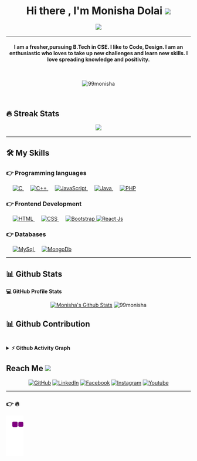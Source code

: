 <h1 align="center">Hi there , I'm Monisha Dolai <img src="https://media.giphy.com/media/hvRJCLFzcasrR4ia7z/giphy.gif" width="35"></h1>
    <p align="center">
      <a href="#"><img src="https://readme-typing-svg.herokuapp.com?lines=Computer+Science+Student;Mern+Stack+Developer;DSA%20|%20REACT%20|%20JAVA%20Enthusiast;Web%20Designer;Always%20learning%20new%20things&center=true&width=500&height=50"></a>
    </p>
   <hr/>
<h4 align="center">I am a fresher,pursuing B.Tech in CSE. I like to Code, Design. I am an enthusiastic who loves to take up new challenges and learn new skills. I love spreading knowledge and positivity.</h4>
<br>
    
   <p align="center"> <img src="https://gpvc.arturio.dev/99monisha?username=99monisha8&label=Profile%20views&color=0e75b6&style=plastic" alt="99monisha" /> </p>
   <br/>
     
    
## 🔥 Streak Stats

<p align="center"> <img src="https://github-readme-streak-stats.herokuapp.com?user=99monisha&theme=blueberry&hide_border=true&date_format=%5BY.%5Dn.j" /> </p>


<hr/>

## 🛠️ My Skills

### 👉 Programming languages

<p align="left"> 
  &emsp; 
<a href="#" target="_blank"> 
    <img alt="C" src="https://img.shields.io/badge/C%20-%232370ED.svg?logo=c&logoColor=white">
	</a>
  &emsp;
  <a href="#" target="_blank"> 
    <img alt="C++" src="https://img.shields.io/badge/C++%20-%2300599C.svg?logo=c%2B%2B&logoColor=white">
  </a> 
  &emsp;
  <a href="#" target="_blank"> 
     <img alt="JavaScript" src="https://img.shields.io/badge/JavaScript%20-%23F7DF1E.svg?logo=javascript&logoColor=black">
   </a>
  &emsp;
  <a href="#" target="_blank"> 
    <img alt="Java" src="https://img.shields.io/badge/Java-%23007396.svg?logo=java&logoColor=white">
  </a>
  &emsp;
  <a href="#">
    <img alt="PHP" src="https://img.shields.io/badge/PHP-%23777BB4.svg?logo=php&logoColor=white"/>
  </a>
</p>


### 👉 Frontend Development
<p align="left"> 
  &emsp; 
  <a href="#" target="_blank"> 
   <img alt="HTML" src="https://img.shields.io/badge/HTML5%20-%23E34F26.svg?logo=html5&logoColor=white">
  </a>   
  &emsp;
  <a href="#" target="_blank">
    <img alt="CSS" src="https://img.shields.io/badge/CSS%20-%231572B6.svg?logo=css3&logoColor=white">
  </a> 
   &emsp;
  <a href="#" target="_blank"> 
    <img alt="Bootstrap" src="https://img.shields.io/badge/Bootstrap-%23563D7C.svg?style=flat&logo=bootstrap&logoColor=white"/>
  </a>
	 <a href="#">
    <img alt="React Js" src="https://img.shields.io/badge/react Js-%23777BB4.svg?logo=React&logoColor=white"/>
  </a>
</p>

### 👉 Databases
<p align="left"> 
  &emsp; 
  <a href="#" target="_blank"> 
   <img alt="MySql" src="https://img.shields.io/badge/MySql%20-%23E34F26.svg?logo=Mysql&logoColor=white">
  </a> 
	&emsp;
  <a href="#" target="_blank"> 
    <img alt="MongoDb" src="https://img.shields.io/badge/MongoDb-%23563D7C.svg?style=flat&logo=MongoDb&logoColor=white"/>
  </a>
	<p/>

<hr/>

## 📊 Github Stats<br/>
<summary><b>💻 GitHub Profile Stats</b></summary>
 
  <p align="center">
    <a href="https://github.com/anuraghazra/github-readme-stats"><img alt="Monisha's Github Stats" src="https://github-readme-stats.vercel.app/api?username=99monisha&show_icons=true&count_private=true&theme=blueberry" height="190px"/></a>

<img src="https://github-readme-stats.vercel.app/api/top-langs/?username=99monisha&langs_count=10&show_icons=true&locale=en&layout=compact&theme=blueberry" alt="99monisha" height="190px"/>
<br/>
	</p>
	
## 📊 Github Contribution
<br/>
<details>
<summary><b>⚡ Github Activity Graph</b></summary>
   <a href="https://github.com/99monisha"><img alt="Monisha's Activity Graph" src="https://activity-graph.herokuapp.com/graph?username=99monisha&custom_title=99monisha's%20Activity%20Graph&theme=react-dark" /></a>
  <br/></details>

  ## Reach Me <img src='https://raw.githubusercontent.com/ShahriarShafin/ShahriarShafin/main/Assets/handshake.gif' width="100px">
<p align="center">
	<a href="https://github.com/99monisha"><img src="https://img.icons8.com/bubbles/50/000000/github.png" alt="GitHub"/></a>
	<a href="https://www.linkedin.com/feed/"><img src="https://img.icons8.com/bubbles/50/000000/linkedin.png" alt="LinkedIn"/></a>
	<a href="https://www.facebook.com/"><img src="https://img.icons8.com/bubbles/50/000000/facebook-new.png" alt="Facebook"/></a>
	<a href="#"><img src="https://img.icons8.com/bubbles/50/000000/instagram.png" alt="Instagram"/></a>
	<a href="#"><img src="https://img.icons8.com/bubbles/50/000000/youtube.png" alt="Youtube"/></a>
	
</p>
<hr/>


### 👉 🔥
![snake gif](https://github.com/99monisha/99monisha/blob/output/github-contribution-grid-snake.gif)

